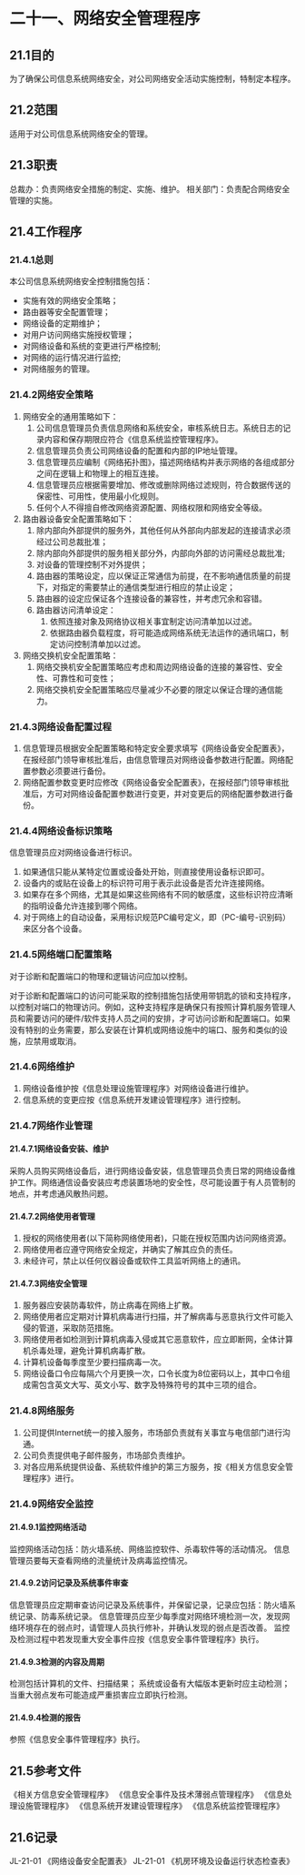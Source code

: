 # 二十一、网络安全管理程序

## 21.1目的

为了确保公司信息系统网络安全，对公司网络安全活动实施控制，特制定本程序。

## 21.2范围

适用于对公司信息系统网络安全的管理。

## 21.3职责

总裁办：负责网络安全措施的制定、实施、维护。
相关部门：负责配合网络安全管理的实施。

## 21.4工作程序

### 21.4.1总则

本公司信息系统网络安全控制措施包括：

- 实施有效的网络安全策略；
- 路由器等安全配置管理；
- 网络设备的定期维护；
- 对用户访问网络实施授权管理；
- 对网络设备和系统的变更进行严格控制;
- 对网络的运行情况进行监控;
- 对网络服务的管理。

### 21.4.2网络安全策略

1. 网络安全的通用策略如下：
   1. 公司信息管理员负责信息网络和系统安全，审核系统日志。系统日志的记录内容和保存期限应符合《信息系统监控管理程序》。
   2. 信息管理员负责公司网络设备的配置和内部的IP地址管理。
   3. 信息管理员应编制《网络拓扑图》，描述网络结构并表示网络的各组成部分之间在逻辑上和物理上的相互连接。
   4. 信息管理员应根据需要增加、修改或删除网络过滤规则，符合数据传送的保密性、可用性，使用最小化规则。
   5. 任何个人不得擅自修改网络资源配置、网络权限和网络安全等级。
2. 路由器设备安全配置策略如下：
   1. 除内部向外部提供的服务外，其他任何从外部向内部发起的连接请求必须经过公司总裁批准；
   2. 除内部向外部提供的服务相关部分外，内部向外部的访问需经总裁批准;
   3. 对设备的管理控制不对外提供；
   4. 路由器的策略设定，应以保证正常通信为前提，在不影响通信质量的前提下，对指定的需要禁止的通信类型进行相应的禁止设定；
   5. 路由器的设定应保证各个连接设备的兼容性，并考虑冗余和容错。
   6. 路由器访问清单设定：
      1. 依照连接对象及网络协议相关事宜制定访问清单加以过滤。
      2. 依据路由器负载程度，将可能造成网络系统无法运作的通讯端口，制定访问控制清单加以过滤。
3. 网络交换机安全配置策略：
   1. 网络交换机安全配置策略应考虑和周边网络设备的连接的兼容性、安全性、可靠性和可变性；
   2. 网络交换机安全配置策略应尽量减少不必要的限定以保证合理的通信能力。

### 21.4.3网络设备配置过程

1. 信息管理员根据安全配置策略和特定安全要求填写《网络设备安全配置表》，在报经部门领导审核批准后，由信息管理员对网络设备参数进行配置。网络配置参数必须要进行备份。
2. 网络配置参数变更时应修改《网络设备安全配置表》，在报经部门领导审核批准后，方可对网络设备配置参数进行变更，并对变更后的网络配置参数进行备份。

### 21.4.4网络设备标识策略

信息管理员应对网络设备进行标识。

1. 如果通信只能从某特定位置或设备处开始，则直接使用设备标识即可。
2. 设备内的或贴在设备上的标识符可用于表示此设备是否允许连接网络。
3. 如果存在多个网络，尤其是如果这些网络有不同的敏感度，这些标识符应清晰的指明设备允许连接到哪个网络。
4. 对于网络上的自动设备，采用标识规范PC编号定义，即（PC-编号-识别码）来区分各个设备。

### 21.4.5网络端口配置策略

对于诊断和配置端口的物理和逻辑访问应加以控制。

对于诊断和配置端口的访问可能采取的控制措施包括使用带钥匙的锁和支持程序，以控制对端口的物理访问。例如，这种支持程序是确保只有按照计算机服务管理人员和需要访问的硬件/软件支持人员之间的安排，才可访问诊断和配置端口。如果没有特别的业务需要，那么安装在计算机或网络设施中的端口、服务和类似的设施，应禁用或取消。

### 21.4.6网络维护

1. 网络设备维护按《信息处理设施管理程序》对网络设备进行维护。
2. 信息系统的变更应按《信息系统开发建设管理程序》进行控制。

### 21.4.7网络作业管理

#### 21.4.7.1网络设备安装、维护

采购人员购买网络设备后，进行网络设备安装，信息管理员负责日常的网络设备维护工作。网络通信设备安装应考虑装置场地的安全性，尽可能设置于有人员管制的地点，并考虑通风散热问题。

#### 21.4.7.2网络使用者管理

1. 授权的网络使用者(以下简称网络使用者)，只能在授权范围内访问网络资源。
2. 网络使用者应遵守网络安全规定，并确实了解其应负的责任。
3. 未经许可，禁止以任何仪器设备或软件工具监听网络上的通讯。

#### 21.4.7.3网络安全管理

1. 服务器应安装防毒软件，防止病毒在网络上扩散。
2. 网络使用者应定期对计算机病毒进行扫描，并了解病毒与恶意执行文件可能入侵的管道，采取防范措施。
3. 网络使用者如检测到计算机病毒入侵或其它恶意软件，应立即断网，全体计算机杀毒处理，避免计算机病毒扩散。
4. 计算机设备每季度至少要扫描病毒一次。
5. 网络设备口令应每隔六个月更换一次，口令长度为8位密码以上，其中口令组成需包含英文大写、英文小写、数字及特殊符号的其中三项的组合。

### 21.4.8网络服务

1. 公司提供Internet统一的接入服务，市场部负责就有关事宜与电信部门进行沟通。
2. 公司负责提供电子邮件服务，市场部负责维护。
3. 对各应用系统提供设备、系统软件维护的第三方服务，按《相关方信息安全管理程序》进行。

### 21.4.9网络安全监控

#### 21.4.9.1监控网络活动

监控网络活动包括：防火墙系统、网络监控软件、杀毒软件等的活动情况。
信息管理员要每天查看网络的流量统计及病毒监控情况。

#### 21.4.9.2访问记录及系统事件审查

信息管理员应定期审查访问记录及系统事件，并保留记录，记录应包括：防火墙系统记录、防毒系统记录。
信息管理员应至少每季度对网络环境检测一次，发现网络环境存在的弱点时，请管理人员执行修补，并确认发现的弱点是否改善。
监控及检测过程中若发现重大安全事件应按《信息安全事件管理程序》执行。

#### 21.4.9.3检测的内容及周期

检测包括计算机的文件、扫描结果；
系统或设备有大幅版本更新时应主动检测；
当重大弱点发布可能造成严重损害应立即执行检测。

#### 21.4.9.4检测的报告

参照《信息安全事件管理程序》执行。

## 21.5参考文件

《相关方信息安全管理程序》
《信息安全事件及技术薄弱点管理程序》
《信息处理设施管理程序》
《信息系统开发建设管理程序》
《信息系统监控管理程序》

## 21.6记录

JL-21-01 《网络设备安全配置表》
JL-21-01 《机房环境及设备运行状态检查表》
